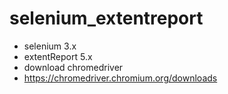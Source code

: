 # selenium_extentreport
- selenium 3.x
- extentReport 5.x
- download chromedriver
- https://chromedriver.chromium.org/downloads

